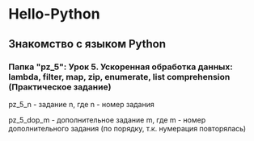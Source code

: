 # Hello-Python
## Знакомство с языком Python

### Папка "pz_5": Урок 5. Ускоренная обработка данных: lambda, filter, map, zip, enumerate, list comprehension (Практическое задание)

pz_5_n - задание n, где n - номер задания

pz_5_dop_m - дополнительное задание m, где m - номер дополнительного задания (по порядку, т.к. нумерация повторялась)
